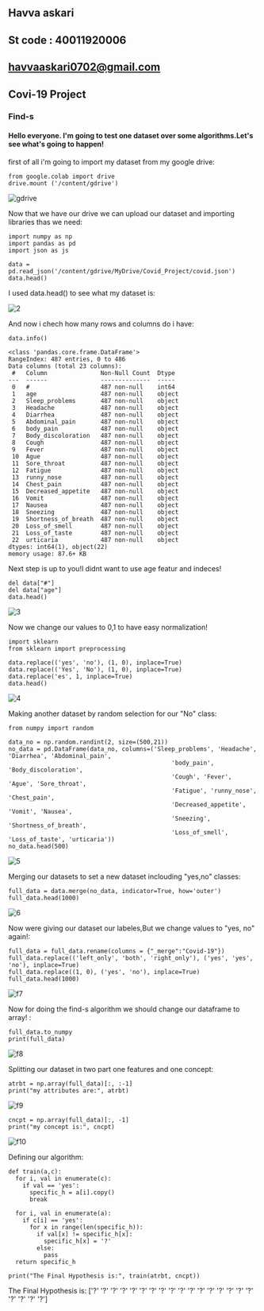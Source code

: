 
  ## Havva askari
  ## St code : 40011920006
  ## havvaaskari0702@gmail.com
  
  ## Covi-19 Project
  ### Find-s
  
  #### Hello everyone. I'm going to test one dataset over some algorithms.Let's see what's going to happen!
  first of all i'm going to import my dataset from my google drive:
  ```
  from google.colab import drive
  drive.mount ('/content/gdrive')
  ```
  ![gdrive](https://github.com/semnan-university-ai/machine-learning-class/blob/main/final%20project/Eveaskari/1.JPG)
  
  Now that we have our drive we can upload our dataset and importing libraries thas we need:
  ```
import numpy as np
import pandas as pd
import json as js

data = pd.read_json('/content/gdrive/MyDrive/Covid_Project/covid.json')
data.head()
```
I used data.head() to see what my dataset is:

![2](https://github.com/semnan-university-ai/machine-learning-class/blob/main/final%20project/Eveaskari/2.JPG)

And now i chech how many rows and columns do i have:

```
data.info()
```

```
<class 'pandas.core.frame.DataFrame'>
RangeIndex: 487 entries, 0 to 486
Data columns (total 23 columns):
 #   Column               Non-Null Count  Dtype 
---  ------               --------------  ----- 
 0   #                    487 non-null    int64 
 1   age                  487 non-null    object
 2   Sleep_problems       487 non-null    object
 3   Headache             487 non-null    object
 4   Diarrhea             487 non-null    object
 5   Abdominal_pain       487 non-null    object
 6   body_pain            487 non-null    object
 7   Body_discoloration   487 non-null    object
 8   Cough                487 non-null    object
 9   Fever                487 non-null    object
 10  Ague                 487 non-null    object
 11  Sore_throat          487 non-null    object
 12  Fatigue              487 non-null    object
 13  runny_nose           487 non-null    object
 14  Chest_pain           487 non-null    object
 15  Decreased_appetite   487 non-null    object
 16  Vomit                487 non-null    object
 17  Nausea               487 non-null    object
 18  Sneezing             487 non-null    object
 19  Shortness_of_breath  487 non-null    object
 20  Loss_of_smell        487 non-null    object
 21  Loss_of_taste        487 non-null    object
 22  urticaria            487 non-null    object
dtypes: int64(1), object(22)
memory usage: 87.6+ KB
```
Next step is up to you!I didnt want to use age featur and indeces!

```
del data["#"]
del data["age"]
data.head()
```
![3](https://github.com/semnan-university-ai/machine-learning-class/blob/main/final%20project/Eveaskari/3.JPG)

Now we change our values to 0,1 to have easy normalization!

```
import sklearn
from sklearn import preprocessing

data.replace(('yes', 'no'), (1, 0), inplace=True)
data.replace(('Yes', 'No'), (1, 0), inplace=True)
data.replace('es', 1, inplace=True)
data.head()
```

![4](https://github.com/semnan-university-ai/machine-learning-class/blob/main/final%20project/Eveaskari/4.JPG)

Making another dataset by random selection for our "No" class:

```
from numpy import random

data_no = np.random.randint(2, size=(500,21))
no_data = pd.DataFrame(data_no, columns=('Sleep_problems', 'Headache', 'Diarrhea', 'Abdominal_pain',
                                              'body_pain', 'Body_discoloration',
                                              'Cough', 'Fever', 'Ague', 'Sore_throat',
                                              'Fatigue', 'runny_nose', 'Chest_pain',
                                              'Decreased_appetite', 'Vomit', 'Nausea',
                                              'Sneezing', 'Shortness_of_breath',
                                              'Loss_of_smell', 'Loss_of_taste', 'urticaria'))
no_data.head(500)
```

![5](https://github.com/semnan-university-ai/machine-learning-class/blob/main/final%20project/Eveaskari/5.JPG)

Merging our datasets to set a new dataset inclouding "yes,no" classes:

```
full_data = data.merge(no_data, indicator=True, how='outer')
full_data.head(1000)
```

![6](https://github.com/semnan-university-ai/machine-learning-class/blob/main/final%20project/Eveaskari/6.JPG)

Now were giving our dataset our labeles,But we change values to "yes, no" again!:

```
full_data = full_data.rename(columns = {"_merge":"Covid-19"})
full_data.replace(('left_only', 'both', 'right_only'), ('yes', 'yes', 'no'), inplace=True)
full_data.replace((1, 0), ('yes', 'no'), inplace=True)
full_data.head(1000)
```

![f7](https://github.com/semnan-university-ai/machine-learning-class/blob/main/final%20project/Eveaskari/f7.JPG)

Now for doing the find-s algorithm we should change our dataframe to array! :

```
full_data.to_numpy
print(full_data)
```

![f8](https://github.com/semnan-university-ai/machine-learning-class/blob/main/final%20project/Eveaskari/f8.JPG)

Splitting our dataset in two part one features and one concept:

```
atrbt = np.array(full_data)[:, :-1]
print("my attributes are:", atrbt)
```

![f9](https://github.com/semnan-university-ai/machine-learning-class/blob/main/final%20project/Eveaskari/f9.JPG)

```
cncpt = np.array(full_data)[:, -1]
print("my concept is:", cncpt)
```

![f10](https://github.com/semnan-university-ai/machine-learning-class/blob/main/final%20project/Eveaskari/f10.JPG)

Defining our algorithm:
```
def train(a,c):
  for i, val in enumerate(c):
    if val == 'yes':
      specific_h = a[i].copy()
      break

  for i, val in enumerate(a):
    if c[i] == 'yes':
      for x in range(len(specific_h)):
        if val[x] != specific_h[x]:
          specific_h[x] = '?'
        else:
          pass
  return specific_h

print("The Final Hypothesis is:", train(atrbt, cncpt))
```
The Final Hypothesis is: ['?' '?' '?' '?' '?' '?' '?' '?' '?' '?' '?' '?' '?' '?' '?' '?' '?' '?'
 '?' '?' '?']